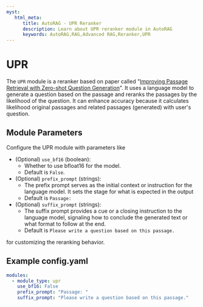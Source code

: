 ```yaml
---
myst:
   html_meta:
      title: AutoRAG - UPR Reranker
      description: Learn about UPR reranker module in AutoRAG
      keywords: AutoRAG,RAG,Advanced RAG,Reranker,UPR
---
```

# UPR

The `UPR` module is a reranker based on paper called "[Improving Passage Retrieval with Zero-shot Question Generation](https://arxiv.org/abs/2204.07496)". It uses a language model to generate a question based on the passage and reranks the passages by the likelihood of the question. It can enhance accuracy because it calculates likelihood original passages and related passages (generated) with user's question.

## **Module Parameters**

Configure the UPR module with parameters like
- (Optional) `use_bf16` (boolean):
  - Whether to use bfloat16 for the model.
  - Default is `False`.
- (Optional) `prefix_prompt` (strings):
  - The prefix prompt serves as the initial context or instruction for the language model.
        It sets the stage for what is expected in the output
  - Default is `Passage: `
- (Optional) `suffix_prompt` (strings):
  - The suffix prompt provides a cue or a closing instruction to the language model,
              signaling how to conclude the generated text or what format to follow at the end.
  - Default is `Please write a question based on this passage.`

for customizing the reranking behavior.

## **Example config.yaml**
```yaml
modules:
  - module_type: upr
    use_bf16: False
    prefix_prompt: "Passage: "
    suffix_prompt: "Please write a question based on this passage."
```
